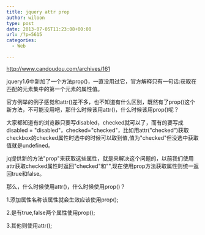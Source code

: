 ```yaml
---
title: jquery attr prop
author: wiloon
type: post
date: 2013-07-05T11:23:08+00:00
url: /?p=5615
categories:
  - Web

---
```


<http://www.candoudou.com/archives/161>

jquery1.6中新加了一个方法prop()，一直没用过它，官方解释只有一句话:获取在匹配的元素集中的第一个元素的属性值。

官方例举的例子感觉和attr()差不多，也不知道有什么区别，既然有了prop()这个新方法，不可能没用吧，那什么时候该用attr()，什么时候该用prop()呢？

大家都知道有的浏览器只要写disabled，checked就可以了，而有的要写成disabled = "disabled"，checked="checked"，比如用attr("checked")获取checkbox的checked属性时选中的时候可以取到值,值为"checked"但没选中获取值就是undefined。

jq提供新的方法"prop"来获取这些属性，就是来解决这个问题的，以前我们使用attr获取checked属性时返回"checked"和"",现在使用prop方法获取属性则统一返回true和false。

那么，什么时候使用attr()，什么时候使用prop()？
  
1.添加属性名称该属性就会生效应该使用prop();
  
2.是有true,false两个属性使用prop();
  
3.其他则使用attr();